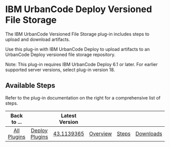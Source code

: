 
IBM UrbanCode Deploy Versioned File Storage
===========================================

The IBM UrbanCode Versioned File Storage plug-in includes steps to upload and download artifacts.

Use this plug-in with IBM UrbanCode Deploy to upload artifacts to an UrbanCode Deploy versioned file storage repository.

Note: This plug-in requires IBM UrbanCode Deploy 6.1 or later. For earlier supported server versions, select plug-in version 18.


Available Steps
---------------

Refer to the plug-in documentation on the right for a comprehensive list of steps.



|Back to ...||Latest Version||||
| :---: | :---: | :---: | :---: | :---: | :---: |
|[All Plugins](../../index.md)|[Deploy Plugins](../README.md)|[43.1139365](https://raw.githubusercontent.com/UrbanCode/IBM-UCD-PLUGINS/main/files/UrbancodeVFS/ucd-UrbancodeVFS-43.1139365.zip)|[Overview](overview.md)|[Steps](steps.md)|[Downloads](downloads.md)|
